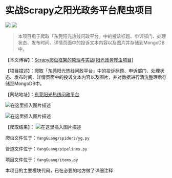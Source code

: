 # 实战Scrapy之阳光政务平台爬虫项目
![](https://img.shields.io/badge/license-MIT-success.svg)
[![](https://img.shields.io/badge/Blog-SL_World-orange.svg)](https://blog.csdn.net/SL_World/article/details/90728386)
> 本项目用于爬取「东莞阳光热线问政平台」中的投诉标题、申诉部门、处理状态、发布时间、详情页面中的投诉文本内容以及图片并存储到MongoDB中。

【本文博客】：[Scrapy爬虫框架的原理与实战[阳光政务爬虫项目]](https://blog.csdn.net/SL_World/article/details/99096210)

【项目描述】：爬取「东莞阳光热线问政平台」中的投诉标题、申诉部门、处理状态、发布时间、详情页面中的投诉文本内容以及图片，并对数据进行清洗整理后存储至MongoDB中。

【网站地址】：[东莞阳光热线问政平台](http://wz.sun0769.com/index.php/question/questionType?type=4&page=0)

![在这里插入图片描述](https://img-blog.csdnimg.cn/20190816231310964.png?x-oss-process=image/watermark,type_ZmFuZ3poZW5naGVpdGk,shadow_10,text_aHR0cHM6Ly9ibG9nLmNzZG4ubmV0L1NMX1dvcmxk,size_16,color_FFFFFF,t_70)

![在这里插入图片描述](https://img-blog.csdnimg.cn/20190816223316312.png?x-oss-process=image/watermark,type_ZmFuZ3poZW5naGVpdGk,shadow_10,text_aHR0cHM6Ly9ibG9nLmNzZG4ubmV0L1NMX1dvcmxk,size_16,color_FFFFFF,t_70)

【爬取结果】：
![在这里插入图片描述](https://img-blog.csdnimg.cn/20190816225817282.png?x-oss-process=image/watermark,type_ZmFuZ3poZW5naGVpdGk,shadow_10,text_aHR0cHM6Ly9ibG9nLmNzZG4ubmV0L1NMX1dvcmxk,size_16,color_FFFFFF,t_70)

爬虫文件位于：`YangGuang/spiders/yg.py`

管道文件位于：`YangGuang/pipelines.py`

项目文件位于：`YangGuang/items.py`

本项目的主要模块代码，已在必要的地方做了详细注释
